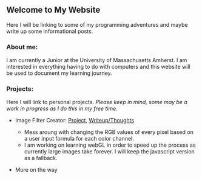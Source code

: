 ## Welcome to My Website

Here I will be linking to some of my programming adventures and maybe write up some informational posts.

### About me:

I am currently a Junior at the University of Massachusetts Amherst. I am interested in everything having to do with computers and
this website will be used to document my learning journey.

### Projects:
Here I will link to personal projects.
*Please keep in mind, some may be a work in progress as I do this in my free time.*

- Image Filter Creator: [Project](https://newviewgames.github.io/filterCreatorMinimized/), [Writeup/Thoughts](/projectRemarks/filterCreator.md)
  - Mess aroung with changing the RGB values of every pixel based on a user input formula for each color channel.
  - I am working on learning webGL in order to speed up the process as currently large images take forever. I will keep the javascript version as a fallback.

- More on the way
